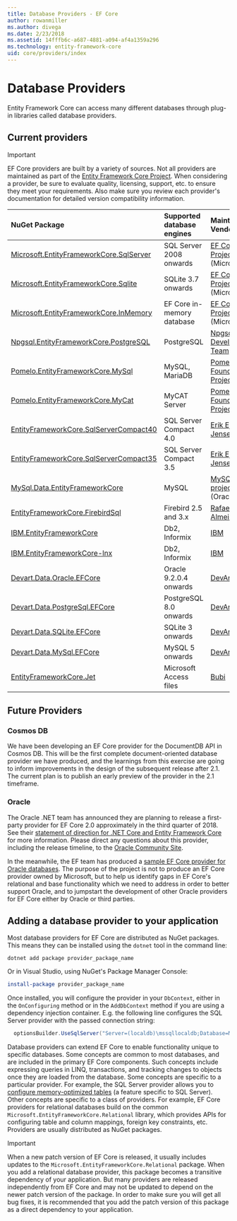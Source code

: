 ```yaml
---
title: Database Providers - EF Core
author: rowanmiller
ms.author: divega
ms.date: 2/23/2018
ms.assetid: 14fffb6c-a687-4881-a094-af4a1359a296
ms.technology: entity-framework-core
uid: core/providers/index
---
```


# Database Providers

Entity Framework Core can access many different databases through plug-in libraries called database providers.

## Current providers
> [!IMPORTANT]  
> EF Core providers are built by a variety of sources. Not all providers are maintained as part of the [Entity Framework Core Project](https://github.com/aspnet/EntityFrameworkCore). When considering a provider, be sure to evaluate quality, licensing, support, etc. to ensure they meet your requirements. Also make sure you review each provider's documentation for detailed version compatibility information.

| NuGet Package                                                                                                     | Supported database engines | Maintainer / Vendor                                                           | Notes / Requirements           | Useful links                                                                                                                                                              |
|:------------------------------------------------------------------------------------------------------------------|:---------------------------|:------------------------------------------------------------------------------|:-------------------------------|:--------------------------------------------------------------------------------------------------------------------------------------------------------------------------|
| [Microsoft.EntityFrameworkCore.SqlServer](https://www.nuget.org/packages/Microsoft.EntityFrameworkCore.SqlServer) | SQL Server 2008 onwards    | [EF Core Project](https://github.com/aspnet/EntityFrameworkCore/) (Microsoft) |                                | [docs](xref:core/providers/sql-server/index)                                                                                                                              |
| [Microsoft.EntityFrameworkCore.Sqlite](https://www.nuget.org/packages/Microsoft.EntityFrameworkCore.Sqlite)       | SQLite 3.7 onwards         | [EF Core Project](https://github.com/aspnet/EntityFrameworkCore/) (Microsoft) |                                | [docs](xref:core/providers/sqlite/index)                                                                                                                                  |
| [Microsoft.EntityFrameworkCore.InMemory](https://www.nuget.org/packages/Microsoft.EntityFrameworkCore.InMemory)   | EF Core in-memory database | [EF Core Project](https://github.com/aspnet/EntityFrameworkCore/) (Microsoft) | For testing only               | [docs](xref:core/providers/in-memory/index)                                                                                                                               |
| [Npgsql.EntityFrameworkCore.PostgreSQL](https://www.nuget.org/packages/Microsoft.EntityFrameworkCore.SqlServer)   | PostgreSQL                 | [Npgsql Development Team](https://github.com/npgsql)                          |                                | [docs](http://www.npgsql.org/efcore/index.html)                                                                                                                           |
| [Pomelo.EntityFrameworkCore.MySql](https://www.nuget.org/packages/Pomelo.EntityFrameworkCore.MySql)               | MySQL, MariaDB             | [Pomelo Foundation Project](https://github.com/PomeloFoundation)              |                                | [readme](https://github.com/PomeloFoundation/Pomelo.EntityFrameworkCore.MySql/blob/master/README.md)                                                                      |
| [Pomelo.EntityFrameworkCore.MyCat](https://www.nuget.org/packages/Pomelo.EntityFrameworkCore.MyCat)               | MyCAT Server               | [Pomelo Foundation Project](https://github.com/PomeloFoundation)              | Pre-release, Up to EF Core 1.1 | [readme](https://github.com/PomeloFoundation/Pomelo.EntityFrameworkCore.MyCat/blob/master/README.md)                                                                      |
| [EntityFrameworkCore.SqlServerCompact40](https://www.nuget.org/packages/EntityFrameworkCore.SqlServerCompact40)   | SQL Server Compact 4.0     | [Erik Ejlskov Jensen](https://github.com/ErikEJ/)                             | .NET Framework                 | [wiki](https://github.com/ErikEJ/EntityFramework.SqlServerCompact/wiki/Using-EF-Core-with-SQL-Server-Compact-in-Traditional-.NET-Applications)                            |
| [EntityFrameworkCore.SqlServerCompact35](https://www.nuget.org/packages/EntityFrameworkCore.SqlServerCompact35)   | SQL Server Compact 3.5     | [Erik Ejlskov Jensen](https://github.com/ErikEJ/)                             | .NET Framework                 | [wiki](https://github.com/ErikEJ/EntityFramework.SqlServerCompact/wiki/Using-EF-Core-with-SQL-Server-Compact-in-Traditional-.NET-Applications)                            |
| [MySql.Data.EntityFrameworkCore](https://www.nuget.org/packages/MySql.Data.EntityFrameworkCore)                   | MySQL                      | [MySQL project](http://dev.mysql.com) (Oracle)                                | Pre-release                    | [docs](https://dev.mysql.com/doc/connector-net/en/)                                                                                                                       |
| [EntityFrameworkCore.FirebirdSql](https://www.nuget.org/packages/EntityFrameworkCore.FirebirdSql/)                | Firebird 2.5 and 3.x       | [Rafael Almeida](https://github.com/ralmsdeveloper)                           | EF Core 2.0 onwards            | [wiki](https://github.com/ralmsdeveloper/EntityFrameworkCore.FirebirdSQL/wiki)                                                                                            |
| [IBM.EntityFrameworkCore](https://www.nuget.org/packages/IBM.EntityFrameworkCore)                                 | Db2, Informix              | [IBM](https://ibm.com)                                                        | Up to EF Core 1.1, Windows     | [FAQ](https://www.ibm.com/developerworks/community/blogs/96960515-2ea1-4391-8170-b0515d08e4da/entry/Instructions_for_downloading_and_using_DB2_NET_Core_provider_package) |
| [IBM.EntityFrameworkCore-lnx](https://www.nuget.org/packages/IBM.EntityFrameworkCore-lnx)                         | Db2, Informix              | [IBM](https://ibm.com)                                                        | Up to EF Core 1.1, Linux       | [FAQ](https://www.ibm.com/developerworks/community/blogs/96960515-2ea1-4391-8170-b0515d08e4da/entry/Instructions_for_downloading_and_using_DB2_NET_Core_provider_package) |
| [Devart.Data.Oracle.EFCore](https://www.nuget.org/packages/Devart.Data.Oracle.EFCore/)                            | Oracle 9.2.0.4 onwards     | [DevArt](https://www.devart.com/)                                             | Paid                           | [docs](https://www.devart.com/dotconnect/oracle/docs/)                                                                                                                    |
| [Devart.Data.PostgreSql.EFCore](https://www.nuget.org/packages/Devart.Data.PostgreSql.EFCore/)                    | PostgreSQL 8.0 onwards     | [DevArt](https://www.devart.com/)                                             | Paid                           | [docs](https://www.devart.com/dotconnect/postgresql/docs/)                                                                                                                |
| [Devart.Data.SQLite.EFCore](https://www.nuget.org/packages/Devart.Data.SQLite.EFCore/)                            | SQLite 3 onwards           | [DevArt](https://www.devart.com/)                                             | Paid                           | [docs](https://www.devart.com/dotconnect/sqlite/docs/)                                                                                                                    |
| [Devart.Data.MySql.EFCore](https://www.nuget.org/packages/Devart.Data.MySql.EFCore/)                              | MySQL 5 onwards            | [DevArt](https://www.devart.com/)                                             | Paid                           | [docs](https://www.devart.com/dotconnect/mysql/docs/)                                                                                                                     |
| [EntityFrameworkCore.Jet](https://www.nuget.org/packages/EntityFrameworkCore.Jet/)                                | Microsoft Access files     | [Bubi](https://github.com/bubibubi)                                           | EF Core 2.0, .NET Framework    | [readme](https://github.com/bubibubi/EntityFrameworkCore.Jet/blob/master/docs/README.md)                                                                                  |

## Future Providers

### Cosmos DB

We have been developing an EF Core provider for the DocumentDB API in Cosmos DB. This will be the first complete document-oriented database provider we have produced, and the learnings from this exercise are going to inform improvements in the design of the subsequent release after 2.1. The current plan is to publish an early preview of the provider in the 2.1 timeframe.

### Oracle
The Oracle .NET team has announced they are planning to release a first-party provider for EF Core 2.0 approximately in the third quarter of 2018. See their [statement of direction for .NET Core and Entity Framework Core](http://www.oracle.com/technetwork/topics/dotnet/tech-info/odpnet-dotnet-ef-core-sod-4395108.pdf) for more information.
Please direct any questions about this provider, including the release timeline, to the [Oracle Community Site](https://community.oracle.com/).

In the meanwhile, the EF team has produced a [sample EF Core provider for Oracle databases](https://github.com/aspnet/EntityFrameworkCore/blob/dev/samples/OracleProvider/README.md). The purpose of the project is not to produce an EF Core provider owned by Microsoft, but to help us identify gaps in EF Core's relational and base functionality which we need to address in order to better support Oracle, and to jumpstart the development of other Oracle providers for EF Core either by Oracle or third parties.    

## Adding a database provider to your application

Most database providers for EF Core are distributed as NuGet packages. This means they can be installed using the `dotnet` tool in the command line:

``` console
dotnet add package provider_package_name
```

Or in Visual Studio, using NuGet's Package Manager Console:

``` powershell
install-package provider_package_name
```

Once installed, you will configure the provider in your `DbContext`, either in the `OnConfiguring` method or in the `AddDbContext` method if you are using a dependency injection container. E.g. the following line configures the SQL Server provider with the passed connection string:

``` csharp
  optionsBuilder.UseSqlServer("Server=(localdb)\mssqllocaldb;Database=MyDatabase;Trusted_Connection=True;");
```  

Database providers can extend EF Core to enable functionality unique to specific databases. Some concepts are common to most databases, and are included in the primary EF Core components. Such concepts include expressing queries in LINQ, transactions, and tracking changes to objects once they are loaded from the database. Some concepts are specific to a particular provider. For example, the SQL Server provider allows you to [configure memory-optimized tables](xref:core/providers/sql-server/memory-optimized-tables) (a feature specific to SQL Server). Other concepts are specific to a class of providers. For example, EF Core providers for relational databases build on the common `Microsoft.EntityFrameworkCore.Relational` library, which provides APIs for configuring table and column mappings, foreign key constraints, etc.
Providers are usually distributed as NuGet packages.

> [!IMPORTANT]  
> When a new patch version of EF Core is released, it usually includes updates to the `Microsoft.EntityFrameworkCore.Relational` package. When you add a relational database provider, this package becomes a transitive dependency of your application. But many providers are released independently from EF Core and may not be updated to depend on the newer patch version of the package. In order to make sure you will get all bug fixes, it is recommended that you add the patch version of this package as a direct dependency to your application.
